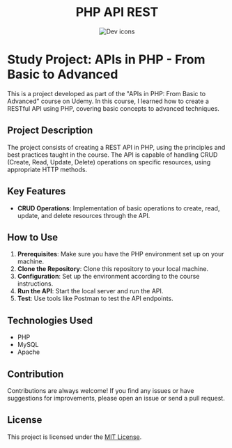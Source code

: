 <h1 align="center">PHP API REST</h1>

<p align="center">
  <img src="https://skillicons.dev/icons?i=php,mysql" alt="Dev icons" />
</p>

# Study Project: APIs in PHP - From Basic to Advanced

This is a project developed as part of the "APIs in PHP: From Basic to Advanced" course on Udemy. In this course, I learned how to create a RESTful API using PHP, covering basic concepts to advanced techniques.

## Project Description

The project consists of creating a REST API in PHP, using the principles and best practices taught in the course. The API is capable of handling CRUD (Create, Read, Update, Delete) operations on specific resources, using appropriate HTTP methods.

## Key Features

- **CRUD Operations**: Implementation of basic operations to create, read, update, and delete resources through the API.
<!--- -->
<!--- **Authentication and Authorization**: Implementation of an authentication and authorization system to protect certain endpoints of the API.-->
<!--- **Data Validation**: Use of techniques to validate data received in requests, ensuring data integrity and security.-->
<!--- **Data Manipulation**: Use of advanced techniques to manipulate API data efficiently and scalably.-->

## How to Use

1. **Prerequisites**: Make sure you have the PHP environment set up on your machine.
2. **Clone the Repository**: Clone this repository to your local machine.
3. **Configuration**: Set up the environment according to the course instructions.
4. **Run the API**: Start the local server and run the API.
5. **Test**: Use tools like Postman to test the API endpoints.

## Technologies Used

- PHP
- MySQL
- Apache

## Contribution

Contributions are always welcome! If you find any issues or have suggestions for improvements, please open an issue or send a pull request.

## License

This project is licensed under the [MIT License](https://opensource.org/licenses/MIT).
